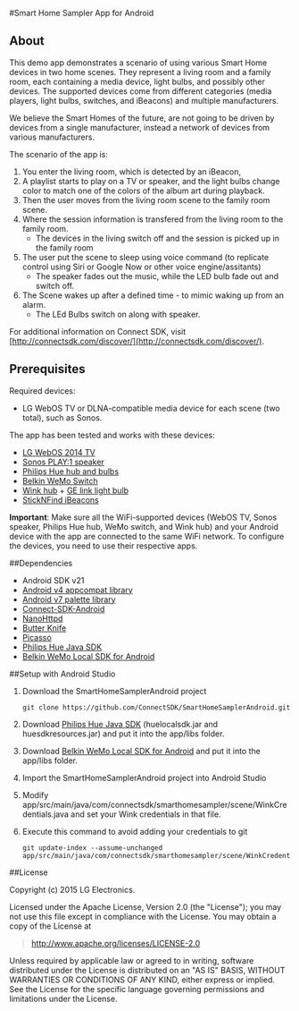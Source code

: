 #Smart Home Sampler App for Android

## About

This demo app demonstrates a scenario of using various Smart Home devices in two home scenes. They represent a living room and a family room, each containing a media device, light bulbs, and possibly other devices. The supported devices come from different categories (media players, light bulbs, switches, and iBeacons) and multiple manufacturers.

We believe the Smart Homes of the future, are not going to be driven by devices from a single manufacturer, instead a network of devices from various manufacturers.

The scenario of the app is:

1. You enter the living room, which is detected by an iBeacon, 
2. A playlist starts to play on a TV or speaker, and the light bulbs change color to match one of the colors of the album art during playback.
3. Then the user moves from the living room scene to the family room scene.
4. Where the session information is transfered from the living room to the family room.
    - The devices in the living switch off and the session is picked up in the family room
5. The user put the scene to sleep using voice command (to replicate control using Siri or Google Now or other voice engine/assitants)
    - The speaker fades out  the music, while the LED bulb fade out and switch off.
6. The Scene wakes up after a defined time - to mimic waking up from an alarm.
    - The LEd Bulbs switch on along with speaker.

For additional information on Connect SDK, visit [http://connectsdk.com/discover/](http://connectsdk.com/discover/).

## Prerequisites

Required devices:

* LG WebOS TV or DLNA-compatible media device for each scene (two total), such as Sonos.

The app has been tested and works with these devices:

* [LG WebOS 2014 TV](http://www.lg.com/us/experience-tvs/smart-tv)
* [Sonos PLAY:1 speaker](http://www.sonos.com/sonos-shop/products/play1)
* [Philips Hue hub and bulbs](http://www2.meethue.com/en-us/)
* [Belkin WeMo Switch](http://www.belkin.com/us/p/F7C027fc/)
* [Wink hub](http://www.wink.com/products/wink-hub/) + [GE link light bulb](http://gelinkbulbs.com)
* [StickNFind iBeacons](https://www.sticknfind.com/sticknfind.aspx)

**Important**: Make sure all the WiFi-supported devices (WebOS TV, Sonos speaker, Philips Hue hub, WeMo switch, and Wink hub) and your Android device with the app are connected to the same WiFi network. To configure the devices, you need to use their respective apps.

##Dependencies
- Android SDK v21
- [Android v4 appcompat library](http://developer.android.com/tools/support-library/features.html#v4-appcompat)
- [Android v7 palette library](http://developer.android.com/tools/support-library/features.html#v7-palette)
- [Connect-SDK-Android](https://github.com/ConnectSDK/Connect-SDK-Android)
- [NanoHttpd](https://github.com/NanoHttpd/nanohttpd)
- [Butter Knife](http://jakewharton.github.io/butterknife/)
- [Picasso](http://square.github.io/picasso/)
- [Philips Hue Java SDK](http://www.developers.meethue.com/documentation/java-multi-platform-and-android-sdk)
- [Belkin WeMo Local SDK for Android](http://developers.belkin.com/wemo/sdk)

##Setup with Android Studio
1. Download the SmartHomeSamplerAndroid project
    ```
    git clone https://github.com/ConnectSDK/SmartHomeSamplerAndroid.git
    ```
    
2. Download [Philips Hue Java SDK](http://www.developers.meethue.com/documentation/java-multi-platform-and-android-sdk) (huelocalsdk.jar and huesdkresources.jar) and put it into the app/libs folder.
3. Download [Belkin WeMo Local SDK for Android](http://developers.belkin.com/wemo/sdk) and put it into the app/libs folder.
4. Import the SmartHomeSamplerAndroid project into Android Studio
5. Modify app/src/main/java/com/connectsdk/smarthomesampler/scene/WinkCredentials.java and set your Wink credentials in that file.
6. Execute this command to avoid adding your credentials to git
    ```
    git update-index --assume-unchanged app/src/main/java/com/connectsdk/smarthomesampler/scene/WinkCredentials.java
    ```

##License

Copyright (c) 2015 LG Electronics.

Licensed under the Apache License, Version 2.0 (the "License");
you may not use this file except in compliance with the License.
You may obtain a copy of the License at

> http://www.apache.org/licenses/LICENSE-2.0

Unless required by applicable law or agreed to in writing, software
distributed under the License is distributed on an "AS IS" BASIS,
WITHOUT WARRANTIES OR CONDITIONS OF ANY KIND, either express or implied.
See the License for the specific language governing permissions and
limitations under the License.
